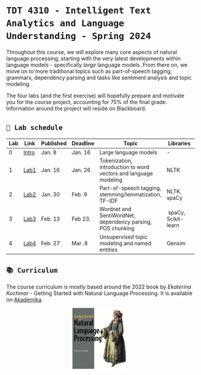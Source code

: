 # `TDT 4310 - Intelligent Text Analytics and Language Understanding - Spring 2024`

Throughout this course, we will explore many core aspects of natural language processing, starting with the very latest developments within language models - specifically *large* language models. From there on, we move on to more traditional topics such as part-of-speech tagging, grammars, dependency parsing and tasks like sentiment analysis and topic modeling.

The four labs (and the first exercise) will hopefully prepare and motivate you for the course project, accounting for 75% of the final grade. Information around the project will reside on Blackboard.



## `📆 Lab schedule`

| Lab | Link | Published | Deadline | Topic | Libraries | Chapters |
| - | - | - | - | - | - | - |
| 0 | [Intro](labs/intro.md) | Jan. 8 | Jan. 16 | Large language models | - | - |
| 1 | [Lab1](labs/lab1.md) | Jan. 16 | Jan. 26 | Tokenization, introduction to word vectors and language modeling | NLTK | 2, 3 |
| 2 | [Lab2](labs/lab2.md)| Jan. 30 | Feb. 9 | Part-of-speech tagging, stemming/lemmatization, TF-IDF | NLTK, spaCy | 4, 5, 6 |
| 3 | [Lab3](labs/lab3.md)| Feb. 13 | Feb 23. | Wordnet and SentiWordNet, dependency parsing, POS chunking | spaCy, Scikit-learn | 7, 8 |
| 4 | [Lab4](labs/lab4.md)| Feb. 27 | Mar. 8 | Unsupervised topic modeling and named entities | Gensim | 9, 10, 11 |

## `📚 Curriculum`
The course curriculum is mostly based around the 2022 book by *Ekaterina Kochmar* - Getting Started with Natural Language Processing. It is available on [Akademika](https://www.akademika.no/teknologi/data-og-informasjonsteknologi/getting-started-natural-language-processing/9781617296765).

<p align="center">
    <img src="assets/kochmar.png" width=150>
</p>

